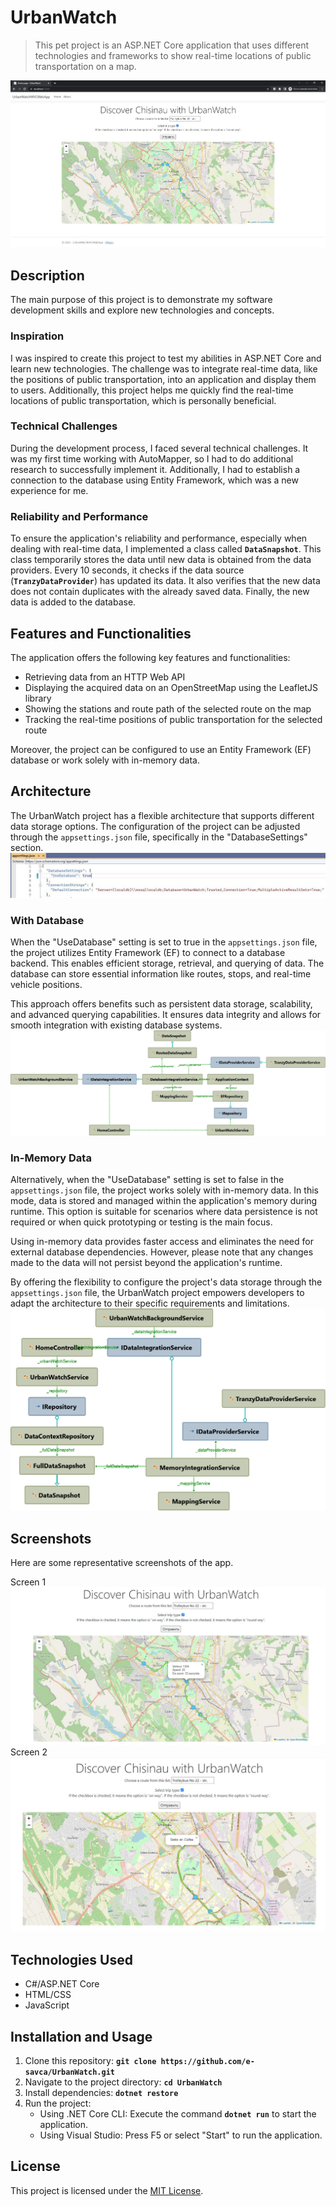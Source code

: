 # UrbanWatch

> This pet project is an ASP.NET Core application that uses different technologies and frameworks to show real-time locations of public transportation on a map.

![Presentation Image](https://github.com/e-savca/UrbanWatch/blob/86b9745bd521628a83e6dfa43fbb8c22f4d8107a/docs/img/presentation.jpg)

## Description
The main purpose of this project is to demonstrate my software development skills and explore new technologies and concepts.

### **Inspiration**
I was inspired to create this project to test my abilities in ASP.NET Core and learn new technologies. The challenge was to integrate real-time data, like the positions of public transportation, into an application and display them to users. Additionally, this project helps me quickly find the real-time locations of public transportation, which is personally beneficial.

### **Technical Challenges**
During the development process, I faced several technical challenges. It was my first time working with AutoMapper, so I had to do additional research to successfully implement it. Additionally, I had to establish a connection to the database using Entity Framework, which was a new experience for me.

### **Reliability and Performance**
To ensure the application's reliability and performance, especially when dealing with real-time data, I implemented a class called **`DataSnapshot`**. This class temporarily stores the data until new data is obtained from the data providers. Every 10 seconds, it checks if the data source (**`TranzyDataProvider`**) has updated its data. It also verifies that the new data does not contain duplicates with the already saved data. Finally, the new data is added to the database.

## Features and Functionalities
The application offers the following key features and functionalities:

- Retrieving data from an HTTP Web API
- Displaying the acquired data on an OpenStreetMap using the LeafletJS library
- Showing the stations and route path of the selected route on the map
- Tracking the real-time positions of public transportation for the selected route

Moreover, the project can be configured to use an Entity Framework (EF) database or work solely with in-memory data.

## Architecture

The UrbanWatch project has a flexible architecture that supports different data storage options. The configuration of the project can be adjusted through the `appsettings.json` file, specifically in the "DatabaseSettings" section.
![Architecture Configuration image](https://github.com/e-savca/UrbanWatch/blob/65c86e8486cfcd19cbfe865a8c70c9df3607a8a4/docs/img/architectureConfig.jpg)

### With Database

When the "UseDatabase" setting is set to true in the `appsettings.json` file, the project utilizes Entity Framework (EF) to connect to a database backend. This enables efficient storage, retrieval, and querying of data. The database can store essential information like routes, stops, and real-time vehicle positions.

This approach offers benefits such as persistent data storage, scalability, and advanced querying capabilities. It ensures data integrity and allows for smooth integration with existing database systems.
![Type Dependencies Diagram for UseDatabase True](https://github.com/e-savca/UrbanWatch/blob/dfd820bf62e7b0879abd17a7af6f4ad2d900143c/docs/img/Type%20Dependencies%20Diagram%20for%20UseDatabase%20True.png)

### In-Memory Data

Alternatively, when the "UseDatabase" setting is set to false in the `appsettings.json` file, the project works solely with in-memory data. In this mode, data is stored and managed within the application's memory during runtime. This option is suitable for scenarios where data persistence is not required or when quick prototyping or testing is the main focus.

Using in-memory data provides faster access and eliminates the need for external database dependencies. However, please note that any changes made to the data will not persist beyond the application's runtime.

By offering the flexibility to configure the project's data storage through the `appsettings.json` file, the UrbanWatch project empowers developers to adapt the architecture to their specific requirements and limitations.
![Type Dependencies Diagram for UseDatabase False](https://github.com/e-savca/UrbanWatch/blob/dfd820bf62e7b0879abd17a7af6f4ad2d900143c/docs/img/Type%20Dependencies%20Diagram%20for%20UseDatabase%20False.png)

## Screenshots

Here are some representative screenshots of the app.

Screen 1
![Screen 1](https://github.com/e-savca/UrbanWatch/blob/dfd820bf62e7b0879abd17a7af6f4ad2d900143c/docs/img/screen1.jpg)
Screen 2
![Screen 2](https://github.com/e-savca/UrbanWatch/blob/dfd820bf62e7b0879abd17a7af6f4ad2d900143c/docs/img/screen%202.jpg)



## Technologies Used

- C#/ASP.NET Core 
- HTML/CSS
- JavaScript

## Installation and Usage
1. Clone this repository: **`git clone https://github.com/e-savca/UrbanWatch.git`**
2. Navigate to the project directory: **`cd UrbanWatch`**
3. Install dependencies: **`dotnet restore`**
4. Run the project:
    - Using .NET Core CLI: Execute the command **`dotnet run`** to start the application.
    - Using Visual Studio: Press F5 or select "Start" to run the application.



## License

This project is licensed under the [MIT License](LICENSE).
